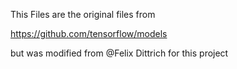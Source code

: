 This Files are the original files from 

https://github.com/tensorflow/models

but was modified from @Felix Dittrich for this project